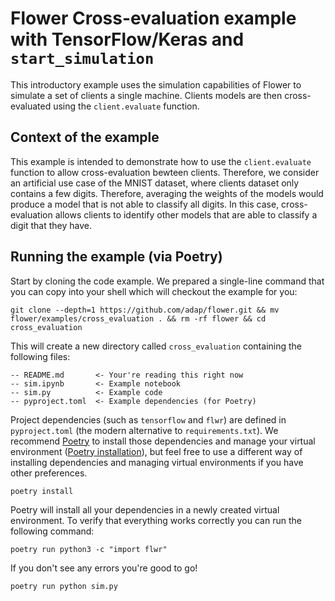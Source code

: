 # Flower Cross-evaluation example with TensorFlow/Keras and `start_simulation`

This introductory example uses the simulation capabilities of Flower to simulate a set of clients a
single machine. Clients models are then cross-evaluated using the `client.evaluate` function.

## Context of the example

This example is intended to demonstrate how to use the `client.evaluate` function to allow
cross-evaluation bewteen clients. Therefore, we consider an artificial use case of the MNIST
dataset, where clients dataset only contains a few digits. Therefore, averaging the weights of the
models would produce a model that is not able to classify all digits. In this case, cross-evaluation
allows clients to identify other models that are able to classify a digit that they have.

## Running the example (via Poetry)

Start by cloning the code example. We prepared a single-line command that you can copy into your
shell which will checkout the example for you:

```shell
git clone --depth=1 https://github.com/adap/flower.git && mv flower/examples/cross_evaluation . && rm -rf flower && cd cross_evaluation
```

This will create a new directory called `cross_evaluation` containing the following files:

```text
-- README.md       <- Your're reading this right now
-- sim.ipynb       <- Example notebook
-- sim.py          <- Example code
-- pyproject.toml  <- Example dependencies (for Poetry)
```

Project dependencies (such as `tensorflow` and `flwr`) are defined in `pyproject.toml` (the modern
alternative to `requirements.txt`). We recommend [Poetry](https://python-poetry.org/docs/) to
install those dependencies and manage your virtual environment ([Poetry
installation](https://python-poetry.org/docs/#installation)), but feel free to use a different way
of installing dependencies and managing virtual environments if you have other preferences.

```shell
poetry install
```

Poetry will install all your dependencies in a newly created virtual environment. To verify that
everything works correctly you can run the following command:

```shell
poetry run python3 -c "import flwr"
```

If you don't see any errors you're good to go! 

```bash
poetry run python sim.py
```
